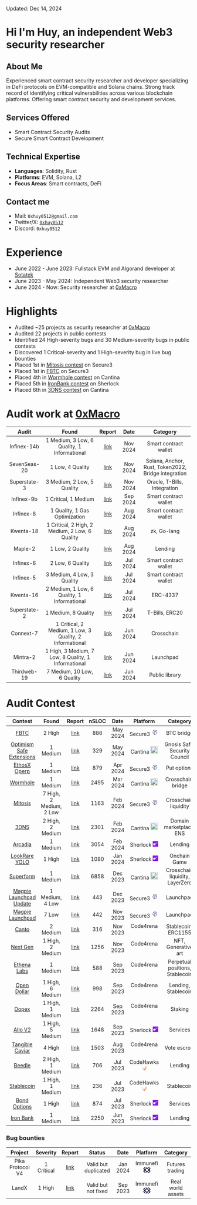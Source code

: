 Updated: Dec 14, 2024

# Hi I'm Huy, an independent Web3 security researcher

## About Me
Experienced smart contract security researcher and developer specializing in DeFi protocols on EVM-compatible and Solana chains. Strong track record of identifying critical vulnerabilities across various blockchain platforms. Offering smart contract security and development services.

## Services Offered
- Smart Contract Security Audits
- Secure Smart Contract Development

## Technical Expertise
- **Languages**: Solidity, Rust
- **Platforms**: EVM, Solana, L2
- **Focus Areas**: Smart contracts, DeFi

## Contact me
- Mail: `0xhuy0512@gmail.com`
- Twitter/X: [`0xhuy0512`](https://twitter.com/0xhuy0512)
- Discord: `0xhuy0512`
# Experience
<!-- - Education: Bachelor of Information Technology at [UET-VNU (University of Engineering and Technology - Vietnam National University)](https://uet.vnu.edu.vn/en/) -->
- June 2022 - June 2023: Fullstack EVM and Algorand developer at [Sotatek](https://www.sotatek.com/about-us/)
- June 2023 - May 2024: Independent Web3 security researcher
- June 2024 - Now: Security researcher at [0xMacro](https://0xmacro.com/)
# Highlights
- Audited ~25 projects as security researcher at [0xMacro](https://0xmacro.com/)
- Audited 22 projects in public contests
- Identified 24 High-severity bugs and 30 Medium-severity bugs in public contests
- Discovered 1 Critical-severity and 1 High-severity bug in live bug bounties
- Placed 1st in [Mitosis contest](https://secure3.io/contest/e377f59b8e) on Secure3
- Placed 1st in [FBTC](https://app.secure3.io/614576bf93) on Secure3
- Placed 4th in [Wormhole contest](https://cantina.xyz/code/627528d0-db8a-4c42-b8b4-a5760ff31baf/README.md) on Cantina
- Placed 5th in [IronBank contest](https://audits.sherlock.xyz/contests/84/leaderboard) on Sherlock
- Placed 6th in [3DNS contest](https://cantina.xyz/code/cdb738fd-0e7f-4a6b-9073-2b8629bfc1c3/README.md) on Cantina

# Audit work at [0xMacro](https://0xmacro.com/)
| Audit | Found | Report  | Date | Category
|:--:|:--:|:--:|:--:|:--:|
Infinex-14b | 1 Medium, 3 Low, 6 Quality, 1 Informational | [link](https://0xmacro.com/library/audits/infinex-14) | Nov 2024 | Smart contract wallet |
SevenSeas-20 | 1 Low, 4 Quality | [link](https://0xmacro.com/library/audits/sevenSeas-20)  | Nov 2024 | Solana, Anchor, Rust, Token2022, Bridge integration |
Superstate-3 | 3 Medium, 2 Low, 5 Quality | [link](https://0xmacro.com/library/audits/superstate-3) | Nov 2024 | Oracle, T-Bills, Integration |
Infinex-9b | 1 Critical, 1 Medium | [link](https://0xmacro.com/library/audits/infinex-9) | Sep 2024 | Smart contract wallet |
Infinex-8 | 1 Quality, 1 Gas Optimization | [link](https://0xmacro.com/library/audits/infinex-8) | Aug 2024 | Smart contract wallet |
Kwenta-18 | 1 Critical, 2 High, 2 Medium, 2 Low, 6 Quality | [link](https://0xmacro.com/library/audits/kwenta-18) | Aug 2024 | zk, Go-lang |
Maple-2 | 1 Low, 2 Quality | [link](https://0xmacro.com/library/audits/maple-2)| Aug 2024 | Lending |
Infinex-6 | 2 Low, 6 Quality | [link](https://0xmacro.com/library/audits/infinex-6) | Jul 2024 | Smart contract wallet |
Infinex-5 | 3 Medium, 4 Low, 3 Quality | [link](https://0xmacro.com/library/audits/infinex-5) | Jul 2024 | Smart contract wallet |
Kwenta-16 | 2 Medium, 1 Low, 6 Quality, 1 Informational | [link](https://0xmacro.com/library/audits/kwenta-16) | Jul 2024 | ERC-4337 |
Superstate-2 | 1 Medium, 8 Quality | [link](https://0xmacro.com/library/audits/superstate-2) | Jul 2024 | T-Bills, ERC20 |
Connext-7 | 1 Critical, 2 Medium, 1 Low, 3 Quality, 2 Informational | [link](https://0xmacro.com/library/audits/connext-7) | Jun 2024 | Crosschain |
Mintra-2 | 1 High, 3 Medium, 7 Low, 8 Quality, 1 Informational | [link](https://0xmacro.com/library/audits/mintra-2) | Jun 2024 | Launchpad |
Thirdweb-19 | 7 Medium, 10 Low, 6 Quality | [link](https://0xmacro.com/library/audits/thirdweb-19) | Jun 2024 | Public library |


<!-- Infinex-15b | . | . | . | Nov 2024 | Smart contract wallet | -->
<!-- Infinex-13 | . | . | . | Oct 2024 | Smart contract wallet |
Infinex-12 | . | . | . | Oct 2024 | Smart contract wallet |
Infinex-11 | . | . | . | Oct 2024 | Smart contract wallet |
Infinex-7c | . | . | . | Oct 2024 | Smart contract wallet |
Dorge-3 | . | . | . | Oct 2024 | . | -->
<!-- Infinex-7b | . | . | . | Sep 2024 | Smart contract wallet | -->
<!-- Infinex-10 | No issue | [link](https://0xmacro.com/library/audits/infinex-10) | . | Sep 2024 | Smart contract wallet | -->
<!-- Infinex-7 | . | . | . | Aug 2024 | Smart contract wallet | -->
<!-- Dorge-1 | . | . | . | Jul 2024 | . | -->






# Audit Contest
| Contest | Found | Report | nSLOC | Date | Platform | Category
|:--:|:--:|:--:|:--:|:--:|:--:|:--:|
| [FBTC](https://app.secure3.io/614576bf93)     | 2 High | [link](https://github.com/tnquanghuy0512/audits/blob/main/Private%20audit/Secure3/2024-05-fbtc.md) | 886 |May 2024 | Secure3 <img src="./img/secure3.ico" width=20 height=20> | BTC bridge
| [Optimism Safe Extensions](https://cantina.xyz/competitions/d47f8096-8858-437d-a9f5-2fe85ac9b95e)     | 1 Medium | [link](https://github.com/tnquanghuy0512/audits/blob/main/Cantina/2024-05-optimism-safe-extensions.md) | 329 |May 2024 | Cantina <img src="./img/cantina.ico" width=20 height=20> | Gnosis Safe, Security Council
| [EthosX Operp](https://app.secure3.io/d8d9615103)     | 1 Medium | [link](https://github.com/tnquanghuy0512/audits/blob/main/Private%20audit/Secure3/2024-04-ethosx-operp.md) | 879 |Apr 2024 | Secure3 <img src="./img/secure3.ico" width=20 height=20> | Put options
| [Wormhole](https://cantina.xyz/code/627528d0-db8a-4c42-b8b4-a5760ff31baf/README.md)     | 1 Medium | [link](https://github.com/tnquanghuy0512/audits/blob/main/Cantina/2024-03-wormhole.md) | 2495 |Mar 2024 | Cantina <img src="./img/cantina.ico" width=20 height=20> | Crosschain, bridge
| [Mitosis](https://secure3.io/contest/e377f59b8e)     | 7 High, 2 Medium, 2 Low | [link](https://github.com/tnquanghuy0512/audits/blob/main/Private%20audit/Secure3/2024-02-mitosis.md) | 1163 |Feb 2024 | Secure3 <img src="./img/secure3.ico" width=20 height=20> | Crosschain liquidity
| [3DNS](https://cantina.xyz/code/cdb738fd-0e7f-4a6b-9073-2b8629bfc1c3/README.md)     | 2 High, 2 Medium | [link](https://github.com/tnquanghuy0512/audits/blob/main/Cantina/2024-02-3dns.md) | 2301 |Feb 2024 | Cantina <img src="./img/cantina.ico" width=20 height=20> | Domain marketplace, ENS
|[Arcadia](https://audits.sherlock.xyz/contests/137)          | 1 Medium | [link](https://github.com/tnquanghuy0512/audits/blob/main/Sherlock/2024-02-arcadia.md) | 3054 | Feb 2024 | Sherlock <img src="./img/sherlock.svg" width=15 height=15> | Lending
|[LookRare YOLO](https://audits.sherlock.xyz/contests/163)          | 1 High | [link](https://github.com/tnquanghuy0512/audits/blob/main/Sherlock/2024-01-lookrare-yolo.md) | 1090 | Jan 2024 | Sherlock <img src="./img/sherlock.svg" width=15 height=15> | Onchain Game
| [Superform](https://cantina.xyz/competitions/2cd0b038-3e32-4db6-b488-0f85b6f0e49f)     | 1 Medium | [link](https://github.com/tnquanghuy0512/audits/blob/main/Cantina/2023-12-superform.md) | 6858 |Dec 2023 | Cantina <img src="./img/cantina.ico" width=20 height=20> | Crosschain liquidity, LayerZero
| [Magpie Launchpad Update](https://secure3.io/contest/89039b8f)     | 1 Medium, 4 Low | [link](https://github.com/tnquanghuy0512/audits/blob/main/Private%20audit/Secure3/2023-12-magpie-launchpad-update.md) | 443 |Dec 2023 | Secure3 <img src="./img/secure3.ico" width=20 height=20> | Launchpad
| [Magpie Launchpad](https://secure3.io/contest/766a8309)     | 7 Low | [link](https://github.com/tnquanghuy0512/audits/blob/main/Private%20audit/Secure3/2023-11-magpie-launchpad.md) | 442 |Nov 2023 | Secure3 <img src="./img/secure3.ico" width=20 height=20> | Launchpad
| [Canto](https://code4rena.com/audits/2023-11-canto-application-specific-dollars-and-bonding-curves-for-1155s#top)                     | 2 Medium | [link](https://github.com/tnquanghuy0512/audits/blob/main/Code4rena/2023-12-canto.md) | 316  | Nov 2023 | Code4rena <img src="./img/c4.ico" width=15 height=15> | Stablecoin, ERC1155
| [Next Gen](https://code4rena.com/audits/2023-10-nextgen#top)                      | 1 High, 2 Medium | [link](https://github.com/tnquanghuy0512/audits/blob/main/Code4rena/2023-11-nextgen.md) | 1256 | Nov 2023 | Code4rena <img src="./img/c4.ico" width=15 height=15> | NFT, Generative art
| [Ethena Labs](https://code4rena.com/audits/2023-10-ethena-labs#top)               | 1 Medium | [link](https://github.com/tnquanghuy0512/audits/blob/main/Code4rena/2023-10-ethena-labs.md) | 588  | Sep 2023 | Code4rena <img src="./img/c4.ico" width=15 height=15> | Perpetual positions, Stablecoin
| [Open Dollar](https://code4rena.com/audits/2023-10-open-dollar#top)               | 1 High, 6 Medium | [link](https://github.com/tnquanghuy0512/audits/blob/main/Code4rena/2023-10-open-dollar.md) | 998  | Sep 2023 | Code4rena <img src="./img/c4.ico" width=15 height=15> | Lending, Stablecoin
| [Dopex](https://code4rena.com/audits/2023-08-dopex#top)                           | 1 High, 1 Medium | [link](https://github.com/tnquanghuy0512/audits/blob/main/Code4rena/2023-09-dopex.md) | 2264 | Sep 2023 | Code4rena <img src="./img/c4.ico" width=15 height=15> | Staking
|[Allo V2](https://audits.sherlock.xyz/contests/109)          | 1 High, 5 Medium | [link](https://github.com/tnquanghuy0512/audits/blob/main/Sherlock/2023-09-allo-v2.md) | 1648 | Sep 2023 | Sherlock <img src="./img/sherlock.svg" width=15 height=15> | Services
| [Tangible Caviar](https://code4rena.com/contests/2023-08-tangible-caviar#top)     | 4 High | [link](https://github.com/tnquanghuy0512/audits/blob/main/Code4rena/2023-08-tangible-caviar.md) | 1503 | Aug 2023 | Code4rena <img src="./img/c4.ico" width=15 height=15> | Vote escrow
| [Beedle](https://www.codehawks.com/contests/clkbo1fa20009jr08nyyf9wbx)         | 2 High, 1 Medium | [link](https://github.com/tnquanghuy0512/audits/blob/main/CodeHawks/2023-07-beedle.md) | 706 |Jul 2023 | CodeHawks <img src="./img/codehawks.png" width=15 height=15> | Lending
| [Stablecoin](https://www.codehawks.com/contests/cljx3b9390009liqwuedkn0m0)     | 1 High, 1 Medium | [link](https://github.com/tnquanghuy0512/audits/blob/main/CodeHawks/2023-07-stablecoin.md) | 236 |Jul 2023 | CodeHawks <img src="./img/codehawks.png" width=15 height=15> | Stablecoin
| [Bond Options](https://audits.sherlock.xyz/contests/99)     | 1 High | [link](https://github.com/tnquanghuy0512/audits/blob/main/Sherlock/2023-05-bond-options.md) | 874  | Jul 2023 | Sherlock <img src="./img/sherlock.svg" width=15 height=15> | Services
| [Iron Bank](https://audits.sherlock.xyz/contests/84)        | 1 Medium | [link](https://github.com/tnquanghuy0512/audits/blob/main/Sherlock/2023-05-ironbank.md) | 2250 |Jun 2023 | Sherlock <img src="./img/sherlock.svg" width=15 height=15> | Lending



### Bug bounties
| Project | Severity | Report | Status | Date| Platform| Category
|:--:|:--:|:--:|:--:|:--:|:--:|:--:|
| Pika Protocol V4 | 1 Critical | [link](https://github.com/tnquanghuy0512/audits/blob/main/Immunefi/2024-01-pika-protocol.md) | Valid but duplicated | Jan 2024 | Immunefi <img src="./img/immunefi.png" width =20 height=20>| Futures trading
| LandX | 1 High | [link](https://github.com/tnquanghuy0512/audits/blob/main/Immunefi/2023-12-land-x.md) | Valid but not fixed | Sep 2023 | Immunefi <img src="./img/immunefi.png" width =20 height=20> | Real world assets

